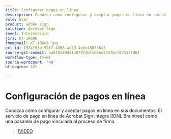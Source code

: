 ```yaml
---
title: Configurar pagos en línea
description: Conozca cómo configurar y aceptar pagos en línea en sus documentos
role: User
product: adobe sign
solution: Acrobat Sign
level: Intermediate
jira: KT-10606
thumbnail: KT-10606.jpg
exl-id: 1924193d-99f7-4168-ac29-4dee458536c2
source-git-commit: aa8fd589d214879f2bfcb6bc54576c707532fd6f
workflow-type: tm+mt
source-wordcount: '49'
ht-degree: 42%

---
```


# Configuración de pagos en línea

Conozca cómo configurar y aceptar pagos en línea en sus documentos. El servicio de pago en línea de Acrobat Sign integra [!DNL Braintree] como una pasarela de pago vinculada al proceso de firma.

>[!VIDEO](https://video.tv.adobe.com/v/345753?quality=12&learn=on&hidetitle=true)
